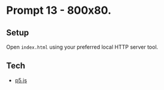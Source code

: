 # Prompt 13 - 800x80.

## Setup

Open `index.html` using your preferred local HTTP server tool.

## Tech

- [p5.js](https://p5js.org/)
